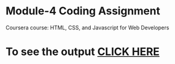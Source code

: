

# Module-4 Coding Assignment

Coursera course: HTML, CSS, and Javascript for Web Developers

# To see the output [CLICK HERE](https://elainfl.github.io/HTML-CSS-and-Javascript-for-Web-Developers/module4-solution/index.html)

